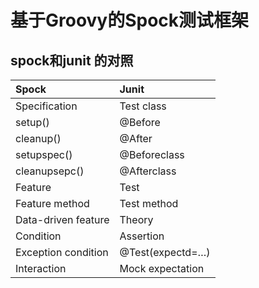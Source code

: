 # 基于Groovy的Spock测试框架


## spock和junit 的对照
Spock|Junit
:--|:--
Specification|Test class
setup()|@Before
cleanup()|@After
setupspec()|@Beforeclass
cleanupsepc()|@Afterclass
Feature|Test
Feature method|Test method
Data-driven feature|Theory
Condition|Assertion
Exception condition|@Test(expectd=…)
Interaction|Mock expectation